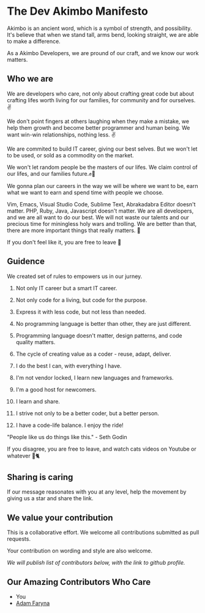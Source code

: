 # The Dev Akimbo Manifesto

Akimbo is an ancient word, which is a symbol of strength, and possibility. It's believe that when we stand tall, arms bend, looking straight, we are able to make a difference.

As a Akimbo Developers, we are pround of our craft, and we know our work matters.

## Who we are

We are developers who care, not only about crafting great code but about crafting lifes worth living for our families, for community and for ourselves. ✌️

We don't point fingers at others laughing when they make a mistake, we help them growth and become better programmer and human being. We want win-win relationships, nothing less. ✌️

We are commited to build IT career, giving our best selves. But we won't let to be used, or sold as a commodity on the market.

We won't let random people be the masters of our lifes. We claim control of our lifes, and our families future.✊🤝

We gonna plan our careers in the way we will be where we want to be, earn what we want to earn and spend time with people we choose.

Vim, Emacs, Visual Studio Code, Sublime Text, Abrakadabra Editor doesn't matter. PHP, Ruby, Java, Javascript doesn't matter. We are all developers, and we are all want to do our best. We will not waste our talents and our precious time for miningless holy wars and trolling. We are better than that, there are more important things that really matters. 🙌

If you don't feel like it, you are free to leave 🚪

## Guidence

We created set of rules to empowers us in our jurney.

1. Not only IT career but a smart IT career.

2. Not only code for a living, but code for the purpose.

3. Express it with less code, but not less than needed.

4. No programming language is better than other, they are just different.

5. Programming language doesn't matter, design patterns, and code quality matters.

6. The cycle of creating value as a coder - reuse, adapt, deliver.

7. I do the best I can, with everything I have.

8. I'm not vendor locked, I learn new languages and frameworks.

9. I'm a good host for newcomers.

10. I learn and share.

11. I strive not only to be a better coder, but a better person.

12. I have a code-life balance. I enjoy the ride!


"People like us do things like this." - Seth Godin

If you disagree, you are free to leave, and watch cats videos on Youtube or whatever 🚪🐈

## Sharing is caring

If our message reasonates with you at any level, help the movement by giving us a star and share the link.

## We value your contribution

This is a collaborative effort. We welcome all contributions submitted as pull requests.

Your contribution on wording and style are also welcome.

*We will publish list of contributors below, with the link to github profile.*

## Our Amazing Contributors Who Care

* You
* [Adam Faryna](https://github.com/adamfaryna)